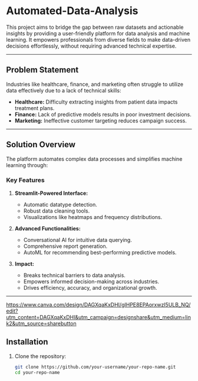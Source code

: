 # Automated-Data-Analysis

This project aims to bridge the gap between raw datasets and actionable insights by providing a user-friendly platform for data analysis and machine learning. It empowers professionals from diverse fields to make data-driven decisions effortlessly, without requiring advanced technical expertise.


---

## Problem Statement  
Industries like healthcare, finance, and marketing often struggle to utilize data effectively due to a lack of technical skills:  
- **Healthcare:** Difficulty extracting insights from patient data impacts treatment plans.  
- **Finance:** Lack of predictive models results in poor investment decisions.  
- **Marketing:** Ineffective customer targeting reduces campaign success.  

---

## Solution Overview  
The platform automates complex data processes and simplifies machine learning through:  

### Key Features  
1. **Streamlit-Powered Interface:**  
   - Automatic datatype detection.  
   - Robust data cleaning tools.  
   - Visualizations like heatmaps and frequency distributions.  

2. **Advanced Functionalities:**  
   - Conversational AI for intuitive data querying.  
   - Comprehensive report generation.  
   - AutoML for recommending best-performing predictive models.  

3. **Impact:**  
   - Breaks technical barriers to data analysis.  
   - Empowers informed decision-making across industries.  
   - Drives efficiency, accuracy, and organizational growth.  

---

https://www.canva.com/design/DAGXqaKxDHI/gIHPE8EPAorxwzI5ULB_NQ/edit?utm_content=DAGXqaKxDHI&utm_campaign=designshare&utm_medium=link2&utm_source=sharebutton


## Installation  

1. Clone the repository:  
   ```bash
   git clone https://github.com/your-username/your-repo-name.git
   cd your-repo-name
